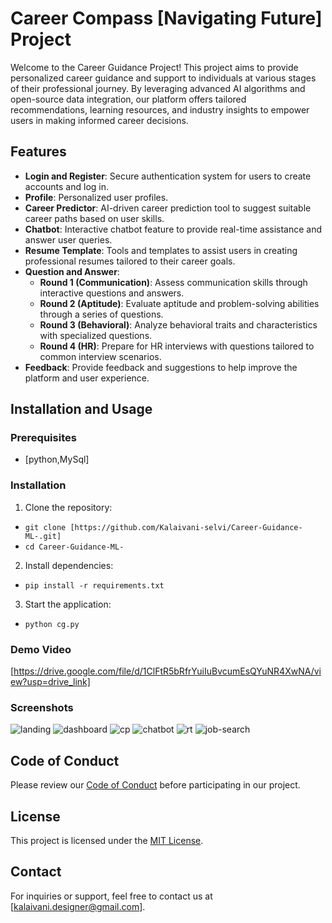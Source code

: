 # Career Compass [Navigating Future] Project

Welcome to the Career Guidance Project! This project aims to provide personalized career guidance and support to individuals at various stages of their professional journey. By leveraging advanced AI algorithms and open-source data integration, our platform offers tailored recommendations, learning resources, and industry insights to empower users in making informed career decisions.

## Features

- **Login and Register**: Secure authentication system for users to create accounts and log in.
- **Profile**: Personalized user profiles.
- **Career Predictor**: AI-driven career prediction tool to suggest suitable career paths based on user skills.
- **Chatbot**: Interactive chatbot feature to provide real-time assistance and answer user queries.
- **Resume Template**: Tools and templates to assist users in creating professional resumes tailored to their career goals.
- **Question and Answer**:
  - **Round 1 (Communication)**: Assess communication skills through interactive questions and answers.
  - **Round 2 (Aptitude)**: Evaluate aptitude and problem-solving abilities through a series of questions.
  - **Round 3 (Behavioral)**: Analyze behavioral traits and characteristics with specialized questions.
  - **Round 4 (HR)**: Prepare for HR interviews with questions tailored to common interview scenarios.
- **Feedback**: Provide feedback and suggestions to help improve the platform and user experience.

## Installation and Usage

### Prerequisites

- [python,MySql]

### Installation

1. Clone the repository:
  - `git clone [https://github.com/Kalaivani-selvi/Career-Guidance-ML-.git]`
  - `cd Career-Guidance-ML-`

2. Install dependencies:
  - `pip install -r requirements.txt`

3. Start the application:
  -  `python cg.py`


### Demo Video

[https://drive.google.com/file/d/1ClFtR5bRfrYuiIuBvcumEsQYuNR4XwNA/view?usp=drive_link]

### Screenshots
![landing](https://github.com/Kalaivani-selvi/Career-Guidance-ML-/assets/131773154/5a09a4f1-c396-4915-85b9-0dea24baa607)
![dashboard](https://github.com/Kalaivani-selvi/Career-Guidance-ML-/assets/131773154/95180c34-16ad-4a86-ba6d-1f03958a52fe)
![cp](https://github.com/Kalaivani-selvi/Career-Guidance-ML-/assets/131773154/0b02ac10-7073-40b0-bf89-dcfb43c960de)
![chatbot](https://github.com/Kalaivani-selvi/Career-Guidance-ML-/assets/131773154/91ff5ee5-2bd1-49bc-a365-105abfe83b55)
![rt](https://github.com/Kalaivani-selvi/Career-Guidance-ML-/assets/131773154/6278884d-2751-4a48-883d-b9c802b6adaa)
![job-search](https://github.com/Kalaivani-selvi/Career-Guidance-ML-/assets/131773154/438b05e4-9f70-43af-afbe-e03c01270bd3)



## Code of Conduct

Please review our [Code of Conduct](CODE_OF_CONDUCT.md) before participating in our project.

## License

This project is licensed under the [MIT License](LICENSE).

## Contact

For inquiries or support, feel free to contact us at [kalaivani.designer@gmail.com].
